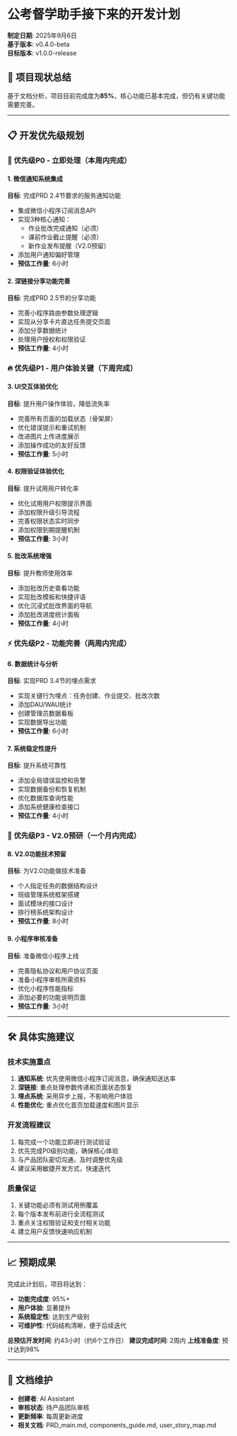# 公考督学助手接下来的开发计划

**制定日期**: 2025年9月6日  
**基于版本**: v0.4.0-beta  
**目标版本**: v1.0.0-release

## 🎯 项目现状总结
基于文档分析，项目目前完成度为**85%**，核心功能已基本完成，但仍有关键功能需要完善。

---

## 📋 开发优先级规划

### 🚨 **优先级P0 - 立即处理（本周内完成）**

#### 1. 微信通知系统集成
**目标**: 完成PRD 2.4节要求的服务通知功能
- 集成微信小程序订阅消息API
- 实现3种核心通知：
  - 作业批改完成通知（必须）
  - 课前作业截止提醒（必须）
  - 新作业发布提醒（V2.0预留）
- 添加用户通知偏好管理
- **预估工作量**: 6小时

#### 2. 深链接分享功能完善
**目标**: 完成PRD 2.5节的分享功能
- 完善小程序路由参数处理逻辑
- 实现从分享卡片直达任务提交页面
- 添加分享数据统计
- 处理用户授权和权限验证
- **预估工作量**: 4小时

### 🔥 **优先级P1 - 用户体验关键（下周完成）**

#### 3. UI交互体验优化
**目标**: 提升用户操作体验，降低流失率
- 完善所有页面的加载状态（骨架屏）
- 优化错误提示和重试机制
- 改进图片上传进度展示
- 添加操作成功的友好反馈
- **预估工作量**: 5小时

#### 4. 权限验证体验优化
**目标**: 提升试用用户转化率
- 优化试用用户权限提示界面
- 添加权限升级引导流程
- 完善权限状态实时同步
- 添加权限到期提醒机制
- **预估工作量**: 3小时

#### 5. 批改系统增强
**目标**: 提升教师使用效率
- 添加批改历史查看功能
- 实现批改模板和快捷评语
- 优化沉浸式批改界面的导航
- 添加批改进度统计面板
- **预估工作量**: 4小时

### ⚡ **优先级P2 - 功能完善（两周内完成）**

#### 6. 数据统计与分析
**目标**: 实现PRD 3.4节的埋点需求
- 实现关键行为埋点：任务创建、作业提交、批改次数
- 添加DAU/WAU统计
- 创建管理员数据看板
- 实现数据导出功能
- **预估工作量**: 6小时

#### 7. 系统稳定性提升
**目标**: 提升系统可靠性
- 添加全局错误监控和告警
- 实现数据备份和恢复机制
- 优化数据库查询性能
- 添加系统健康检查接口
- **预估工作量**: 4小时

### 🔮 **优先级P3 - V2.0预研（一个月内完成）**

#### 8. V2.0功能技术预留
**目标**: 为V2.0功能做技术准备
- 个人指定任务的数据结构设计
- 班级管理系统框架搭建
- 面试模块的接口设计
- 排行榜系统架构设计
- **预估工作量**: 8小时

#### 9. 小程序审核准备
**目标**: 准备微信小程序上线
- 完善隐私协议和用户协议页面
- 准备小程序审核所需资料
- 优化小程序性能指标
- 添加必要的功能说明页面
- **预估工作量**: 3小时

---

## 🛠️ 具体实施建议

### 技术实施重点
1. **通知系统**: 优先使用微信小程序订阅消息，确保通知送达率
2. **深链接**: 重点处理参数传递和页面状态恢复
3. **埋点系统**: 采用异步上报，不影响用户体验
4. **性能优化**: 重点优化首页加载速度和图片显示

### 开发流程建议
1. 每完成一个功能立即进行测试验证
2. 优先完成P0级别功能，确保核心体验
3. 与产品团队密切沟通，及时调整优先级
4. 建议采用敏捷开发方式，快速迭代

### 质量保证
1. 关键功能必须有测试用例覆盖
2. 每个版本发布前进行全流程测试
3. 重点关注权限验证和支付相关功能
4. 建立用户反馈快速响应机制

---

## 📈 预期成果

完成此计划后，项目将达到：
- **功能完成度**: 95%+
- **用户体验**: 显著提升
- **系统稳定性**: 达到生产级别
- **可维护性**: 代码结构清晰，便于后续迭代

**总预估开发时间**: 约43小时（约6个工作日）
**建议完成时间**: 2周内
**上线准备度**: 预计达到98%

---

## 📝 文档维护
- **创建者**: AI Assistant
- **审核状态**: 待产品团队审核
- **更新频率**: 每周更新进度
- **相关文档**: PRD_main.md, components_guide.md, user_story_map.md